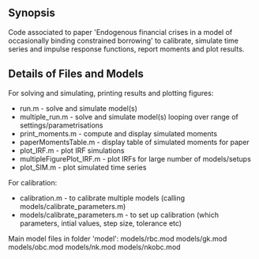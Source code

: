 ## Synopsis

Code associated to paper 'Endogenous financial crises in a model of occasionally binding constrained borrowing' to calibrate, simulate time series and impulse response functions, report moments and plot results.

## Details of Files and Models

For solving and simulating, printing results and plotting figures:
- run.m - solve and simulate model(s)
- multiple_run.m - solve and simulate model(s) looping over range of settings/parametrisations
- print_moments.m - compute and display simulated moments
- paperMomentsTable.m - display table of simulated moments for paper
- plot_IRF.m - plot IRF simulations
- multipleFigurePlot_IRF.m - plot IRFs for large number of models/setups
- plot_SIM.m - plot simulated time series

For calibration:
- calibration.m - to calibrate multiple models (calling models/calibrate_parameters.m)
- models/calibrate_parameters.m - to set up calibration (which parameters, intial values, step size, tolerance etc)

Main model files in folder 'model':
models/rbc.mod
models/gk.mod
models/obc.mod
models/nk.mod
models/nkobc.mod
